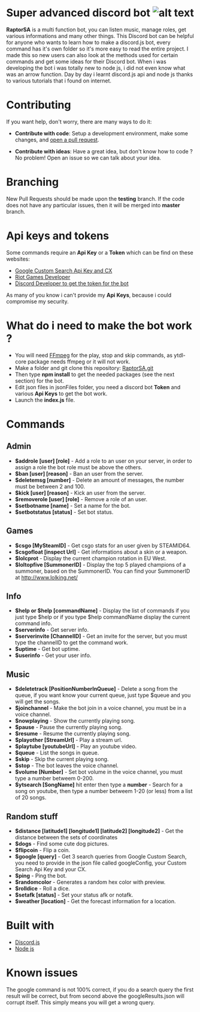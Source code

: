 # Super advanced discord bot ![alt text](https://i.imgflip.com/xu2ct.jpg)

**RaptorSA** is a multi function bot, you can listen music, manage roles, get various informations and many other things. 
This Discord bot can be helpful for anyone who wants to learn how to make a discord.js bot, every command has it's own folder so it's more easy
to read the entire project. 
I made this so new users can also look at the methods used for certain commands and get some ideas for their Discord bot.
When i was developing the bot i was totally new to node js, i did not even know what was an arrow function. Day by day 
i learnt discord.js api and node js thanks to various tutorials that i found on internet.

# Contributing

If you want help, don't worry, there are many ways to do it:

* **Contribute with code**: Setup a development environment, make some changes, and [open a pull request](https://github.com/Cramenorn/RaptorSA/pulls).

* **Contribute with ideas**: Have a great idea, but don't know how to code ? No problem! Open an issue so we can talk about your idea.

# Branching

New Pull Requests should be made upon the **testing** branch. If the code does not have any particular issues, then it will be merged into **master** branch.

# Api keys and tokens

Some commands require an **Api Key** or a **Token** which can be find on these websites: 

* [Google Custom Search Api Key and CX](https://developers.google.com/custom-search/)
* [Riot Games Developer](https://developer.riotgames.com/)
* [Discord Developer to get the token for the bot](https://discordapp.com/developers/applications/)

As many of you know i can't provide my **Api Keys**, because i could compromise my security.

# What do i need to make the bot work ?

* You will need [FFmpeg](https://www.ffmpeg.org/) for the play, stop and skip commands, as ytdl-core package needs ffmpeg or it will not work.
* Make a folder and git clone this repository: [RaptorSA.git](https://github.com/Cramenorn/RaptorSA.git)
* Then type **npm install** to get the needed packages (see the next section) for the bot.
* Edit json files in jsonFiles folder, you need a discord bot **Token** and various **Api Keys** to get the bot work.
* Launch the **index.js** file.

# Commands

## Admin

* **$addrole [user] [role]** - Add a role to an user on your server, in order to assign a role the bot role must be above the others.
* **$ban [user] [reason]** - Ban an user from the server.
* **$deletemsg [number]** - Delete an amount of messages, the number must be between 2 and 100.
* **$kick [user] [reason]** - Kick an user from the server.
* **$removerole [user] [role]** - Remove a role of an user.
* **$setbotname [name]** - Set a name for the bot.
* **$setbotstatus [status]** - Set bot status.

## Games

* **$csgo [MySteamID]** - Get csgo stats for an user given by STEAMID64.
* **$csgofloat [inspect Url]** - Get informations about a skin or a weapon.
* **$lolcprot** - Display the current champion rotation in EU West.
* **$loltopfive [SummonerID]** - Display the top 5 played champions of a summoner, based on the SummonerID. You can find your SummonerID at http://www.lolking.net/

## Info

* **$help or $help [commandName]** - Display the list of commands if you just type $help or if you type $help commandName display the current command info.
* **$serverinfo** - Get server info.
* **$serverinvite [ChannelID]** - Get an invite for the server, but you must type the channelID to get the command work.
* **$uptime** - Get bot uptime.
* **$userinfo** - Get your user info.

## Music

* **$deletetrack [PositionNumberInQueue]** - Delete a song from the queue, if you want know your current queue, just type $queue and you will get the songs.
* **$joinchannel** - Make the bot join in a voice channel, you must be in a voice channel.
* **$nowplaying** - Show the currently playing song.
* **$pause** - Pause the currently playing song.
* **$resume** - Resume the currently playing song.
* **$playother [StreamUrl]** - Play a stream url.
* **$playtube [youtubeUrl]** - Play an youtube video.
* **$queue** - List the songs in queue.
* **$skip** - Skip the current playing song.
* **$stop** - The bot leaves the voice channel.
* **$volume [Number]** - Set bot volume in the voice channel, you must type a number betweem 0-200.
* **$ytsearch [SongName]** hit enter then type a **number** - Search for a song on youtube, then type a number betweem 1-20 (or less) from a list of 20 songs.

## Random stuff

* **$distance [latitude1] [longitude1] [latitude2] [longitude2]** - Get the distance between the sets of coordinates
* **$dogs** - Find some cute dog pictures.
* **$flipcoin** - Flip a coin.
* **$google [query]** - Get 3 search queries from Google Custom Search, you need to provide in the json file called googleConfig, your Custom Search Api Key and your CX.
* **$ping** - Ping the bot.
* **$randomcolor** - Generates a random hex color with preview.
* **$rolldice** - Roll a dice.
* **$setafk [status]** - Set your status afk or notafk.
* **$weather [location]** - Get the forecast information for a location.

# Built with
* [Discord.js](https://discord.js.org/#/)
* [Node js](https://nodejs.org/en/)

# Known issues

The google command is not 100% correct, if you do a search query the first result will be correct, but from second above the googleResults.json will corrupt itself. This simply means you will get a wrong query.
